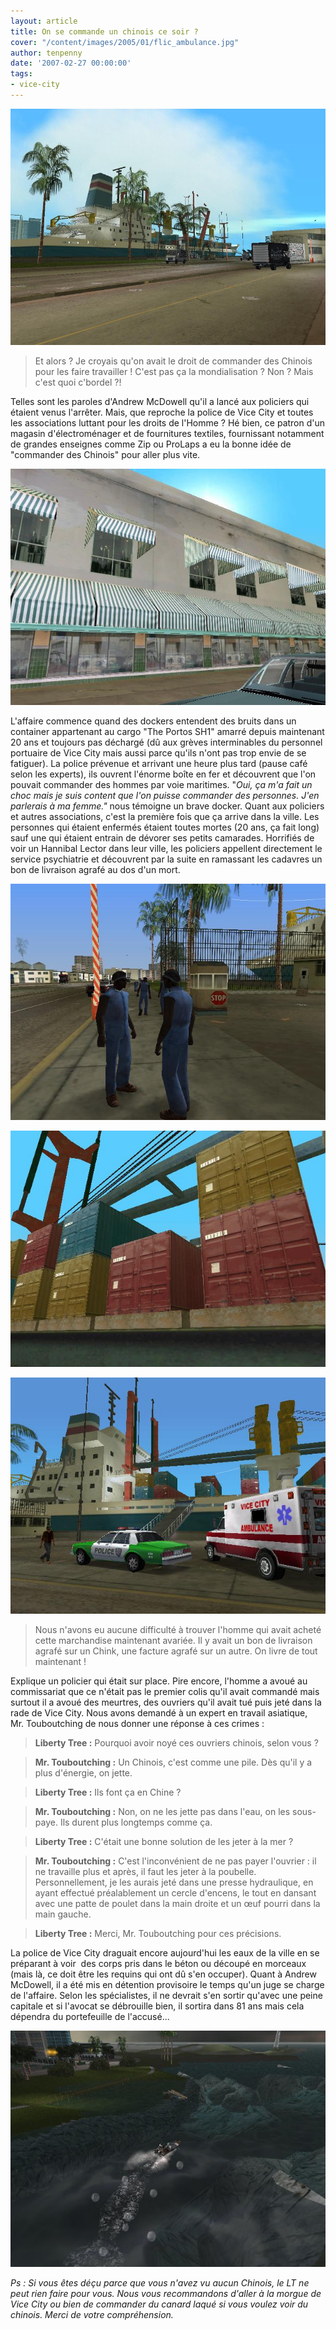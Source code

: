 ```yaml
---
layout: article
title: On se commande un chinois ce soir ?
cover: "/content/images/2005/01/flic_ambulance.jpg"
author: tenpenny
date: '2007-02-27 00:00:00'
tags:
- vice-city
---
```


![](  /content/images/2005/01/viceport.jpg)

> Et alors ? Je croyais qu'on avait le droit de commander des Chinois pour les faire travailler ! C'est pas ça la mondialisation ? Non ? Mais c'est quoi c'bordel ?!

Telles sont les paroles d'Andrew McDowell qu'il a lancé aux policiers qui étaient venus l'arrêter. Mais, que reproche la police de Vice City et toutes les associations luttant pour les droits de l'Homme ? Hé bien, ce patron d'un magasin d'électroménager et de fournitures&nbsp;textiles, fournissant notamment de grandes enseignes comme Zip ou ProLaps a eu la bonne idée de "commander des Chinois" pour aller plus vite.

![Au rez-de-chaussée, on vend des lave-linge, au premier, on fabrique du linge.](  /content/images/2005/01/usine-textile.jpg)

L'affaire commence quand des dockers entendent des bruits dans un container appartenant au cargo "The Portos SH1"&nbsp;amarré depuis maintenant 20 ans et toujours pas déchargé (dû aux grèves interminables du personnel portuaire de Vice City mais aussi parce qu'ils n'ont pas trop envie de se fatiguer). La police prévenue et arrivant une heure plus tard (pause café selon les experts), ils ouvrent l'énorme boîte en fer et découvrent que l'on pouvait commander des hommes par voie maritimes. "_Oui, ça m'a fait un choc mais je suis content que l'on puisse commander des personnes. J'en parlerais à ma femme."_ nous témoigne un brave docker. Quant aux policiers et autres associations, c'est la première fois que ça arrive dans la ville. Les personnes qui étaient enfermés étaient toutes mortes (20 ans, ça fait long) sauf une qui étaient entrain de dévorer ses petits camarades. Horrifiés de voir un Hannibal Lector dans leur ville, les policiers appellent directement le service psychiatrie et découvrent par la suite en ramassant les cadavres un bon de livraison agrafé au dos d'un mort.

![](  /content/images/2005/01/dockerblackos.jpg)

![](  /content/images/2005/01/contenair.jpg)

![Lorsque les dockers ont soupçonné un container pas clair, ils ont immédiatement appelé la police.](  /content/images/2005/01/flic_ambulance.jpg)

> Nous n'avons eu aucune difficulté à trouver l'homme qui avait acheté cette marchandise maintenant avariée. Il y avait un bon de livraison agrafé sur un Chink, une facture agrafé sur un autre. On livre de tout maintenant !

Explique un policier qui était sur place. Pire encore, l'homme a avoué au commissariat que ce n'était pas le premier colis qu'il avait commandé mais surtout il a avoué des meurtres, des ouvriers qu'il avait tué puis jeté dans la rade de Vice City. Nous avons demandé à un expert en travail asiatique, Mr.&nbsp;Touboutching&nbsp;de nous donner une réponse à ces crimes :

> **Liberty Tree :** Pourquoi avoir noyé ces ouvriers chinois, selon vous ?

> **Mr. Touboutching :** Un Chinois, c'est comme une pile. Dès qu'il y a plus d'énergie, on jette.

> **Liberty Tree :** Ils font ça en Chine ?

> **Mr. Touboutching :** Non, on ne les jette pas dans l'eau, on les sous-paye. Ils durent plus longtemps comme ça.

> **Liberty Tree :** C'était une bonne solution de les jeter à la mer ?

> **Mr. Touboutching :** C'est l'inconvénient de ne pas payer l'ouvrier : il ne travaille plus et après, il faut les jeter à la poubelle. Personnellement, je les aurais jeté dans une presse hydraulique, en ayant effectué préalablement un cercle d'encens, le tout en dansant avec une patte de poulet dans la main droite et un œuf pourri dans la main gauche.

> **Liberty Tree :** Merci, Mr. Touboutching pour ces précisions.

La police de Vice City draguait encore aujourd'hui les eaux de la ville en se préparant à voir&nbsp; des corps pris dans le béton ou découpé en morceaux (mais là, ce doit être les requins qui ont dû s'en occuper). Quant à Andrew McDowell, il a été mis en détention provisoire le temps qu'un juge se charge de l'affaire. Selon les spécialistes, il ne devrait s'en sortir qu'avec une peine capitale et si l'avocat se débrouille bien, il sortira dans 81 ans mais cela dépendra du portefeuille de l'accusé...

![Les gardes-côtes draguant le littoral.](  /content/images/2005/01/costguard.jpg)

_Ps : Si vous êtes déçu parce que vous n'avez vu aucun Chinois, le LT ne peut rien faire pour vous. Nous vous recommandons d'aller à la morgue de Vice City ou bien de commander du canard laqué si vous voulez voir du chinois. Merci de votre compréhension._

<!--kg-card-end: markdown-->
